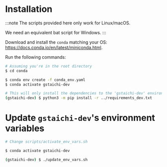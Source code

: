 # Installation

:::note
The scripts provided here only work for Linux/macOS.

We need an equivalent bat script for Windows.
:::

Download and install the `conda` matching your OS: https://docs.conda.io/en/latest/miniconda.html.

Run the following commands:

```bash
# Assuming you're in the root directory
$ cd conda

$ conda env create -f conda_env.yaml
$ conda activate gstaichi-dev

# This will only install the dependencies to the 'gstaichi-dev' environment.
(gstaichi-dev) $ python3 -m pip install -r ../requirements_dev.txt
```

# Update `gstaichi-dev`'s environment variables

```bash
# Change scripts/activate_env_vars.sh

$ conda activate gstaichi-dev

(gstaichi-dev) $ ./update_env_vars.sh
```
